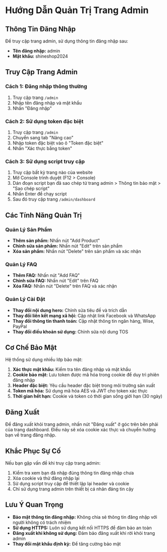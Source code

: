 # Hướng Dẫn Quản Trị Trang Admin

## Thông Tin Đăng Nhập

Để truy cập trang admin, sử dụng thông tin đăng nhập sau:

- **Tên đăng nhập:** admin
- **Mật khẩu:** shineshop2024

## Truy Cập Trang Admin

### Cách 1: Đăng nhập thông thường

1. Truy cập trang `/admin`
2. Nhập tên đăng nhập và mật khẩu
3. Nhấn "Đăng nhập"

### Cách 2: Sử dụng token đặc biệt

1. Truy cập trang `/admin`
2. Chuyển sang tab "Nâng cao"
3. Nhập token đặc biệt vào ô "Token đặc biệt"
4. Nhấn "Xác thực bằng token"

### Cách 3: Sử dụng script truy cập

1. Truy cập bất kỳ trang nào của website
2. Mở Console trình duyệt (F12 > Console)
3. Dán đoạn script bạn đã sao chép từ trang admin > Thông tin bảo mật > "Sao chép script"
4. Nhấn Enter để chạy script
5. Sau đó truy cập trang `/admin/dashboard`

## Các Tính Năng Quản Trị

### Quản Lý Sản Phẩm

- **Thêm sản phẩm:** Nhấn nút "Add Product"
- **Chỉnh sửa sản phẩm:** Nhấn nút "Edit" trên sản phẩm
- **Xóa sản phẩm:** Nhấn nút "Delete" trên sản phẩm và xác nhận

### Quản Lý FAQ

- **Thêm FAQ:** Nhấn nút "Add FAQ"
- **Chỉnh sửa FAQ:** Nhấn nút "Edit" trên FAQ
- **Xóa FAQ:** Nhấn nút "Delete" trên FAQ và xác nhận

### Quản Lý Cài Đặt

- **Thay đổi nội dung hero:** Chỉnh sửa tiêu đề và trích dẫn
- **Thay đổi liên kết mạng xã hội:** Cập nhật link Facebook và WhatsApp
- **Thay đổi thông tin thanh toán:** Cập nhật thông tin ngân hàng, Wise, PayPal
- **Thay đổi điều khoản sử dụng:** Chỉnh sửa nội dung TOS

## Cơ Chế Bảo Mật

Hệ thống sử dụng nhiều lớp bảo mật:

1. **Xác thực mật khẩu:** Kiểm tra tên đăng nhập và mật khẩu
2. **Cookie bảo mật:** Lưu token được mã hóa trong cookie để duy trì phiên đăng nhập
3. **Header đặc biệt:** Yêu cầu header đặc biệt trong môi trường sản xuất
4. **Token mã hóa:** Sử dụng mã hóa AES và JWT cho token xác thực
5. **Thời gian hết hạn:** Cookie và token có thời gian sống giới hạn (30 ngày)

## Đăng Xuất

Để đăng xuất khỏi trang admin, nhấn nút "Đăng xuất" ở góc trên bên phải của trang dashboard. Điều này sẽ xóa cookie xác thực và chuyển hướng bạn về trang đăng nhập.

## Khắc Phục Sự Cố

Nếu bạn gặp vấn đề khi truy cập trang admin:

1. Kiểm tra xem bạn đã nhập đúng thông tin đăng nhập chưa
2. Xóa cookie và thử đăng nhập lại
3. Sử dụng script truy cập để thiết lập lại header và cookie
4. Chỉ sử dụng trang admin trên thiết bị cá nhân đáng tin cậy

## Lưu Ý Quan Trọng

- **Bảo mật thông tin đăng nhập:** Không chia sẻ thông tin đăng nhập với người không có trách nhiệm
- **Sử dụng HTTPS:** Luôn sử dụng kết nối HTTPS để đảm bảo an toàn
- **Đăng xuất khi không sử dụng:** Đảm bảo đăng xuất khi rời khỏi trang admin
- **Thay đổi mật khẩu định kỳ:** Để tăng cường bảo mật 
